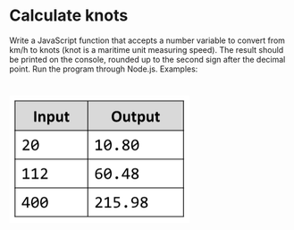 # Calculate knots
Write a JavaScript function that accepts a number variable to convert from km/h to knots (knot is a maritime unit
measuring speed). The result should be printed on the console, rounded up to the second sign after the decimal
point. Run the program through Node.js.
Examples:

# ![Examples](example.png)